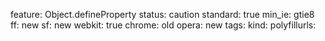 feature: Object.defineProperty
status: caution
standard: true
min_ie: gtie8
ff: new
sf: new
webkit: true
chrome: old
opera: new
tags:
kind:
polyfillurls:

